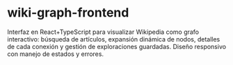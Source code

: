 # wiki-graph-frontend
Interfaz en React+TypeScript para visualizar Wikipedia como grafo interactivo: búsqueda de artículos, expansión dinámica de nodos, detalles de cada conexión y gestión de exploraciones guardadas. Diseño responsivo con manejo de estados y errores.
